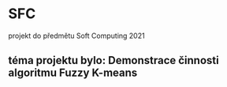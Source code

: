 # SFC
projekt do předmětu Soft Computing 2021

## téma projektu bylo: Demonstrace činnosti algoritmu Fuzzy K-means
